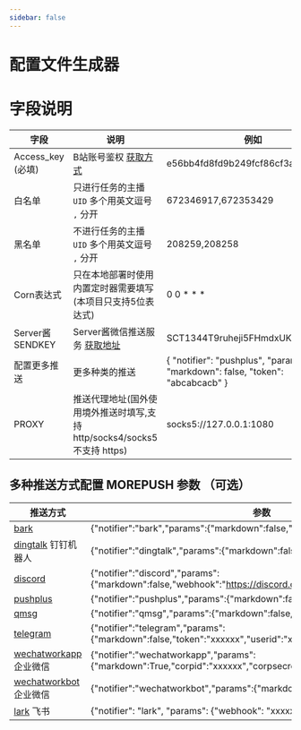 ```yaml
---
sidebar: false
---
```


# 配置文件生成器

<div align="center"><Generator /></div>

# 字段说明
| 字段                       | 说明                     | 例如|
| -------------------------- | ------------------------ | ----|
| Access_key (必填)            | B站账号鉴权  [获取方式](https://github.com/XiaoMiku01/fansMedalHelper/releases/tag/logintool) | e56bb4fd8fd9b249fcf86cf3a514c451 |
| 白名单        | 只进行任务的主播 `UID`  多个用英文逗号 `,` 分开           | 672346917,672353429 |
|黑名单        | 不进行任务的主播 `UID`  多个用英文逗号 `,` 分开             | 208259,208258 |
| Corn表达式           | 只在本地部署时使用内置定时器需要填写 (本项目只支持5位表达式)            |0 0 * * *|
| Server酱SENDKEY               | Server酱微信推送服务  [获取地址](https://sct.ftqq.com/)           |SCT1344T9ruheji5FHmdxUKBqGLkLxxx|
| 配置更多推送 | 更多种类的推送             | { "notifier": "pushplus", "params": { "markdown": false, "token": "abcabcacb" } |  
| PROXY | 推送代理地址(国外使用境外推送时填写,支持 http/socks4/socks5 不支持 https) | socks5://127.0.0.1:1080 |

## 多种推送方式配置 MOREPUSH 参数 （可选）

| 推送方式                                                                             | 参数                                                                                                               |
| ------------------------------------------------------------------------------------ | ------------------------------------------------------------------------------------------------------------------ |
| [bark](https://apps.apple.com/us/app/bark-customed-notifications/id1403753865)       | {"notifier":"bark","params":{"markdown":false,"key":"xxxxxx"}}                                                     |
| [dingtalk](https://open.dingtalk.com/document/group/custom-robot-access) 钉钉机器人  | {"notifier":"dingtalk","params":{"markdown":false,"token":"xxxxxx"}}                                               |
| [discord](https://support.discord.com/hc/en-us/articles/228383668-Intro-to-Webhooks) | {"notifier":"discord","params":{"markdown":false,"webhook":"https://discord.com/api/webhooks/xxxxxx"}}             |
| [pushplus](https://www.pushplus.plus/)                                               | {"notifier":"pushplus","params":{"markdown":false,"token":"xxxxxx"}}                                               |
| [qmsg](https://qmsg.zendee.cn/)                                                      | {"notifier":"qmsg","params":{"markdown":false,"key":"xxxxxx"}}                                                     |
| [telegram](https://core.telegram.org/bots)                                           | {"notifier":"telegram","params":{"markdown":false,"token":"xxxxxx","userid":"xxxxxx"}}                             |
| [wechatworkapp](https://developer.work.weixin.qq.com/document/path/90236) 企业微信   | {"notifier":"wechatworkapp","params":{"markdown":True,"corpid":"xxxxxx","corpsecret":"xxxxxx","agentid":"xxxxxx"}} |
| [wechatworkbot ](https://developer.work.weixin.qq.com/document/path/91770) 企业微信  | {"notifier":"wechatworkbot","params":{"markdown":false,"key":"xxxxxx"}}                                            |
| [lark](https://open.feishu.cn/document/ukTMukTMukTM/ucTM5YjL3ETO24yNxkjN) 飞书       | {"notifier": "lark", "params": {"webhook": "xxxxxx", "keyword": "", "sign": ""}}                                   |

